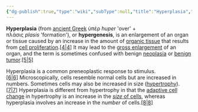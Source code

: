 ```yaml
---
{"dg-publish":true,"type":"wiki","subType":null,"title":"Hyperplasia","englishTitle":"Hyperplasia","year":"","dataSource":"Wikipedia API","url":"https://en.wikipedia.org/wiki/Hyperplasia","id":1226316,"wikiUrl":"https://en.wikipedia.org/wiki/Hyperplasia","lastUpdated":"04/02/2023","length":15046,"tags":["mediaDB/wiki"],"permalink":"/resources/wik-is/hyperplasia/","dgPassFrontmatter":true,"noteIcon":"3","created":"2023-11-14T21:08:34.049+05:30","updated":"2023-12-12T23:35:01.017+05:30"}
---
```


**Hyperplasia** (from [ancient Greek](https://en.wikipedia.org/wiki/Ancient_Greek "Ancient Greek") ὑπέρ _huper_ 'over' + πλάσις _plasis_ 'formation'), or **hypergenesis**, is an enlargement of an organ or tissue caused by an increase in the amount of [organic tissue](https://en.wikipedia.org/wiki/Tissue_(biology) "Tissue (biology)") that results from [cell proliferation](https://en.wikipedia.org/wiki/Cell_proliferation "Cell proliferation").[[4\|4]](https://en.wikipedia.org/wiki/Hyperplasia#cite_note-4) It may lead to the [gross enlargement](https://en.wikipedia.org/wiki/Gross_anatomy "Gross anatomy") of an organ, and the term is sometimes confused with benign [neoplasia](https://en.wikipedia.org/wiki/Neoplasia "Neoplasia") or [benign tumor](https://en.wikipedia.org/wiki/Benign_tumor "Benign tumor").[[5\|5]](https://en.wikipedia.org/wiki/Hyperplasia#cite_note-Sembulingam-5)

Hyperplasia is a common preneoplastic response to stimulus.[[6\|6]](https://en.wikipedia.org/wiki/Hyperplasia#cite_note-6) Microscopically, cells resemble normal cells but are increased in numbers. Sometimes cells may also be increased in size ([hypertrophy](https://en.wikipedia.org/wiki/Hypertrophy "Hypertrophy")).[[7\|7]](https://en.wikipedia.org/wiki/Hyperplasia#cite_note-7) Hyperplasia is different from hypertrophy in that the [adaptive cell change](https://en.wikipedia.org/wiki/Cellular_adaptation "Cellular adaptation") in hypertrophy is an increase in the [_size_ of cells](https://en.wikipedia.org/wiki/Cell_size "Cell size"), whereas hyperplasia involves an increase in the _number_ of cells.[[8\|8]](https://en.wikipedia.org/wiki/Hyperplasia#cite_note-8)